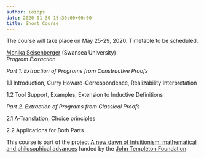 ```yaml
---
author: ioiops
date: 2020-01-30 15:30:00+00:00
title: Short Course
---
```


The course will take place on May 25-29, 2020. Timetable to be scheduled.

[Monika Seisenberger](https://www.swansea.ac.uk/staff/science/computer-science/m.seisenberger/) (Swansea University)\
_Program Extraction_

_Part 1. Extraction of Programs from Constructive Proofs_

1.1 Introduction, Curry Howard-Correspondence, Realizability Interpretation

1.2 Tool Support, Examples, Extension to Inductive Definitions


_Part 2. Extraction of Programs from Classical Proofs_

2.1 A-Translation, Choice principles

2.2 Applications for Both Parts 

This course is part of the project [A new dawn of Intuitionism: mathematical and philosophical advances](http://www.di.univr.it/?ent=progetto&id=5248) funded by the [John Templeton Foundation](https://www.templeton.org/).
